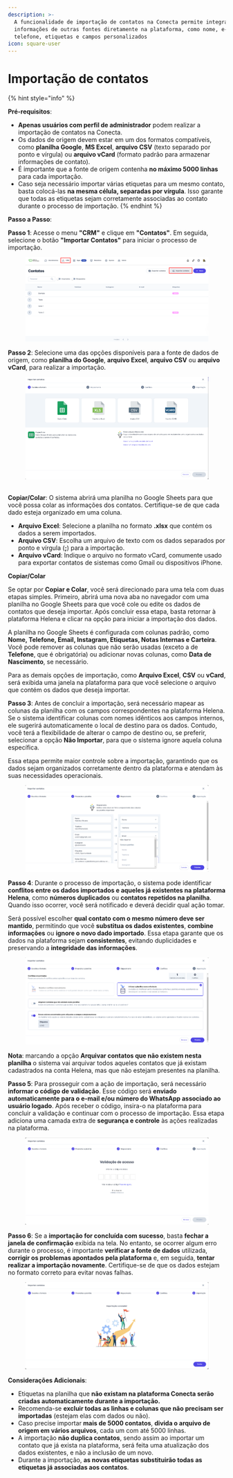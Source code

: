 ```yaml
---
description: >-
  A funcionalidade de importação de contatos na Conecta permite integrar
  informações de outras fontes diretamente na plataforma, como nome, e-mail,
  telefone, etiquetas e campos personalizados
icon: square-user
---
```


# Importação de contatos

{% hint style="info" %}


**Pré-requisitos**:

* **Apenas usuários com perfil de administrador** podem realizar a importação de contatos na Conecta.
* Os dados de origem devem estar em um dos formatos compatíveis, como **planilha Google**, **MS Excel**, **arquivo CSV** (texto separado por ponto e vírgula) ou **arquivo vCard** (formato padrão para armazenar informações de contato).
* É importante que a fonte de origem contenha **no máximo 5000 linhas** para cada importação.
* Caso seja necessário importar várias etiquetas para um mesmo contato, basta colocá-las **na mesma célula, separadas por vírgula**. Isso garante que todas as etiquetas sejam corretamente associadas ao contato durante o processo de importação.
{% endhint %}

**Passo a Passo**:

**Passo 1**: Acesse o menu **"CRM"** e clique em **"Contatos"**. Em seguida, selecione o botão **"Importar Contatos"** para iniciar o processo de importação.

<figure><img src="../../../.gitbook/assets/image (88).png" alt=""><figcaption></figcaption></figure>

**Passo 2**: Selecione uma das opções disponíveis para a fonte de dados de origem, como **planilha do Google**, **arquivo Excel**, **arquivo CSV** ou **arquivo vCard**, para realizar a importação.

<figure><img src="../../../.gitbook/assets/image (89).png" alt=""><figcaption></figcaption></figure>

\
&#x20;**Copiar/Colar**: O sistema abrirá uma planilha no Google Sheets para que você possa colar as informações dos contatos. Certifique-se de que cada dado esteja organizado em uma coluna.

* **Arquivo Excel**: Selecione a planilha no formato **.xlsx** que contém os dados a serem importados.
* **Arquivo CSV**: Escolha um arquivo de texto com os dados separados por ponto e vírgula (**;**) para a importação.
* **Arquivo vCard**: Indique o arquivo no formato vCard, comumente usado para exportar contatos de sistemas como Gmail ou dispositivos iPhone.

**Copiar/Colar**

Se optar por **Copiar e Colar**, você será direcionado para uma tela com duas etapas simples. Primeiro, abrirá uma nova aba no navegador com uma planilha no Google Sheets para que você cole ou edite os dados de contatos que deseja importar. Após concluir essa etapa, basta retornar à plataforma Helena e clicar na opção para iniciar a importação dos dados.

A planilha no Google Sheets é configurada com colunas padrão, como **Nome, Telefone, Email, Instagram, Etiquetas, Notas Internas e Carteira**. Você pode remover as colunas que não serão usadas (exceto a de **Telefone**, que é obrigatória) ou adicionar novas colunas, como **Data de Nascimento**, se necessário.

Para as demais opções de importação, como **Arquivo Excel**, **CSV** ou **vCard**, será exibida uma janela na plataforma para que você selecione o arquivo que contém os dados que deseja importar.

**Passo 3**: Antes de concluir a importação, será necessário mapear as colunas da planilha com os campos correspondentes na plataforma Helena. Se o sistema identificar colunas com nomes idênticos aos campos internos, ele sugerirá automaticamente o local de destino para os dados. Contudo, você terá a flexibilidade de alterar o campo de destino ou, se preferir, selecionar a opção **Não Importar**, para que o sistema ignore aquela coluna específica.

Essa etapa permite maior controle sobre a importação, garantindo que os dados sejam organizados corretamente dentro da plataforma e atendam às suas necessidades operacionais.

<figure><img src="../../../.gitbook/assets/image (90).png" alt=""><figcaption></figcaption></figure>

**Passo 4**: Durante o processo de importação, o sistema pode identificar **conflitos entre os dados importados e aqueles já existentes na plataforma Helena**, como **números duplicados** ou **contatos repetidos na planilha**. Quando isso ocorrer, você será notificado e deverá decidir qual ação tomar.

Será possível escolher **qual contato com o mesmo número deve ser mantido**, permitindo que você **substitua os dados existentes**, **combine informações** ou **ignore o novo dado importado**. Essa etapa garante que os dados na plataforma sejam **consistentes**, evitando duplicidades e preservando a **integridade das informações**.

<figure><img src="../../../.gitbook/assets/image (91).png" alt=""><figcaption></figcaption></figure>

**Nota**: marcando a opção **Arquivar contatos que não existem nesta planilha** o sistema vai arquivar todos aqueles contatos que já existam cadastrados na conta Helena, mas que não estejam presentes na planilha.

**Passo 5**: Para prosseguir com a ação de importação, será necessário **informar o código de validação**. Esse código será **enviado automaticamente para o e-mail e/ou número do WhatsApp associado ao usuário logado**. Após receber o código, insira-o na plataforma para concluir a validação e continuar com o processo de importação. Essa etapa adiciona uma camada extra de **segurança e controle** às ações realizadas na plataforma.

<figure><img src="../../../.gitbook/assets/image (92).png" alt=""><figcaption></figcaption></figure>

**Passo 6**: Se a **importação for concluída com sucesso**, basta **fechar a janela de confirmação** exibida na tela. No entanto, se ocorrer algum erro durante o processo, é importante **verificar a fonte de dados** utilizada, **corrigir os problemas apontados pela plataforma** e, em seguida, **tentar realizar a importação novamente**. Certifique-se de que os dados estejam no formato correto para evitar novas falhas.

<figure><img src="../../../.gitbook/assets/image (93).png" alt=""><figcaption></figcaption></figure>

**Considerações Adicionais**:

* Etiquetas na planilha que **não existam na plataforma Conecta serão criadas automaticamente durante a importação.**
* Recomenda-se **excluir todas as linhas e colunas que não precisam ser importadas** (estejam elas com dados ou não).
* Caso precise importar **mais de 5000 contatos**, **divida o arquivo de origem em vários arquivos**, cada um com até 5000 linhas.
* A importação **não duplica contatos**, sendo assim ao importar um contato que já exista na plataforma, será feita uma atualização dos dados existentes, e não a inclusão de um novo.
* Durante a importação, **as novas etiquetas substituirão todas as etiquetas já associadas aos contatos**.

